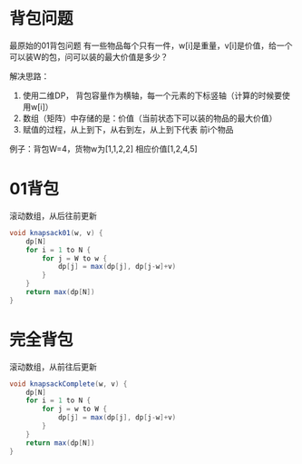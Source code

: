 # 背包问题
最原始的01背包问题
有一些物品每个只有一件，w[i]是重量，v[i]是价值，给一个可以装W的包，问可以装的最大价值是多少？

解决思路：
1. 使用二维DP， 背包容量作为横轴，每一个元素的下标竖轴（计算的时候要使用w[i]）
2. 数组（矩阵）中存储的是：价值（当前状态下可以装的物品的最大价值）
3. 赋值的过程，从上到下，从右到左，从上到下代表 前i个物品

例子：背包W=4，货物w为[1,1,2,2] 相应价值[1,2,4,5]

# 01背包

滚动数组，从后往前更新
```Java
void knapsack01(w, v) {
    dp[N]
    for i = 1 to N {
        for j = W to w {
            dp[j] = max(dp[j], dp[j-w]+v)
        }    
    }
    return max(dp[N])
}
```
# 完全背包

滚动数组，从前往后更新
```Java
void knapsackComplete(w, v) {
    dp[N]
    for i = 1 to N {
        for j = w to W {
            dp[j] = max(dp[j], dp[j-w]+v)
        }    
    }
    return max(dp[N])
}
```